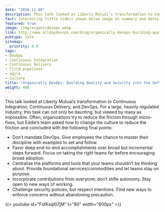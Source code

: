 ```yaml
---
date: "2016-11-08"
description: This talk looked at Liberty Mutual’s transformation to Continuous Integration, Continuous Delivery, and DevOps. For a large, heavily regulated industry, this task can not only be daunting, but viewed by many as impossible.
fact: Interesting little tidbit shown below image on summary and detail page
featured: true
image: /img/organicdevops.webp
link: http://www.alldaydevops.com/blog/organically-devops-building-quality-and-security-into-the-software-supply-chain-at-liberty-mutual
pubtype: Talk
sitemap:
  priority: 0.8
tags:
- DevOps
- Continuous Integration
- Continuous Delivery
- CI/CD pipelines
- agile
- Culture
title: 'Organically DevOps: Building Quality and Security into the Software Supply Chain at Liberty Mutual'
weight: 400
---
```



This talk looked at Liberty Mutual’s transformation to Continuous Integration, Continuous Delivery, and DevOps. For a large, heavily regulated industry, this task can not only be daunting, but viewed by many as impossible. Often, organizations try to reduce the friction through micro-fixes, but Eddie’s team asked how to change the culture to reduce the friction and concluded with the following final points:

- Don’t mandate DevOps. Give employees the chance to master their discipline with examples to set and follow.
- Favor deep end-to-end accomplishments over broad but incremental steps forward. Focus on taking the right teams far before encouraging broad adoption.
- Centralize the platforms and tools that your teams shouldn’t be thinking about. Provide foundational services/commodities and let teams stay on purpose.
- Incorporate contributions from everyone; don’t stifle autonomy. Stay open to new ways of working.
- Challenge security policies, but respect intentions. Find new ways to enforce concerns without abandoning precaution.

{{< youtube id="FsfKsqI07jM" t="80" width="600px" >}}
